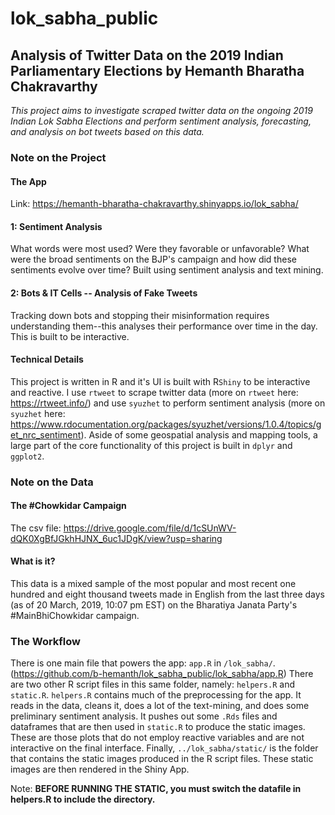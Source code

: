 # lok_sabha_public
## Analysis of Twitter Data on the 2019 Indian Parliamentary Elections by Hemanth Bharatha Chakravarthy 
_This project aims to investigate scraped twitter data on the ongoing 2019 Indian Lok Sabha Elections and perform sentiment analysis, forecasting, and analysis on bot tweets based on this data._ 

### Note on the Project
#### The App
Link: https://hemanth-bharatha-chakravarthy.shinyapps.io/lok_sabha/

#### 1: Sentiment Analysis
What words were most used? Were they favorable or unfavorable? What were the broad sentiments on the BJP's campaign and how did these sentiments evolve over time? Built using sentiment analysis and text mining.

#### 2: Bots & IT Cells -- Analysis of Fake Tweets
Tracking down bots and stopping their misinformation requires understanding them--this analyses their performance over time in the day. This is built to be interactive.

#### Technical Details
This project is written in R and it's UI is built with R`Shiny` to be interactive and reactive. I use `rtweet` to scrape twitter data (more on `rtweet` here: https://rtweet.info/) and use `syuzhet` to perform sentiment analysis (more on `syuzhet` here: https://www.rdocumentation.org/packages/syuzhet/versions/1.0.4/topics/get_nrc_sentiment). Aside of some geospatial analysis and mapping tools, a large part of the core functionality of this project is built in `dplyr` and `ggplot2`.  

### Note on the Data
#### The #Chowkidar Campaign
The csv file: https://drive.google.com/file/d/1cSUnWV-dQK0XgBfJGkhHJNX_6uc1JDgK/view?usp=sharing
#### What is it?
This data is a mixed sample of the most popular and most recent one hundred and eight thousand tweets made in English from the last three days (as of 20 March, 2019, 10:07 pm EST) on the Bharatiya Janata Party's #MainBhiChowkidar campaign. 


### The Workflow
There is one main file that powers the app: `app.R` in `/lok_sabha/`. (https://github.com/b-hemanth/lok_sabha_public/lok_sabha/app.R) There are two other R script files in this same folder, namely: `helpers.R` and `static.R`. `helpers.R` contains much of the preprocessing for the app. It reads in the data, cleans it, does a lot of the text-mining, and does some preliminary sentiment analysis. It pushes out some `.Rds` files and dataframes that are then used in `static.R` to produce the static images. These are those plots that do not employ reactive variables and are not interactive on the final interface. Finally, `../lok_sabha/static/` is the folder that contains the static images produced in the R script files. These static images are then rendered in the Shiny App.

Note: __BEFORE RUNNING THE STATIC, you must switch the datafile in helpers.R to include the directory.__
